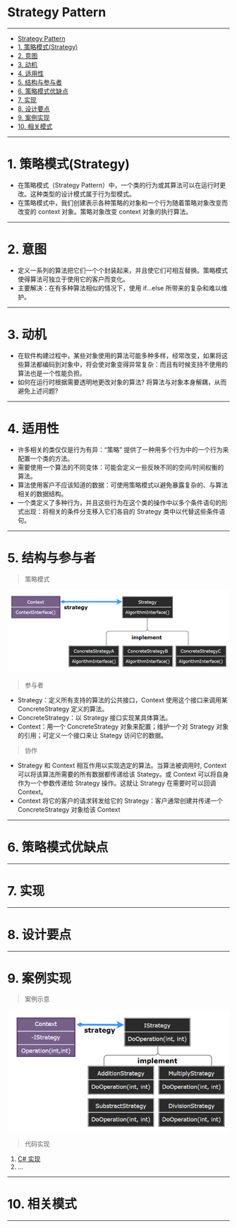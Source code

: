 # Strategy Pattern

---

- [Strategy Pattern](#strategy-pattern)
- [1. 策略模式(Strategy)](#1-策略模式strategy)
- [2. 意图](#2-意图)
- [3. 动机](#3-动机)
- [4. 适用性](#4-适用性)
- [5. 结构与参与者](#5-结构与参与者)
- [6. 策略模式优缺点](#6-策略模式优缺点)
- [7. 实现](#7-实现)
- [8. 设计要点](#8-设计要点)
- [9. 案例实现](#9-案例实现)
- [10. 相关模式](#10-相关模式)

---
# 1. 策略模式(Strategy)

- 在策略模式（Strategy Pattern）中，一个类的行为或其算法可以在运行时更改。这种类型的设计模式属于行为型模式。
- 在策略模式中，我们创建表示各种策略的对象和一个行为随着策略对象改变而改变的 context 对象。策略对象改变 context 对象的执行算法。

---
# 2. 意图

- 定义一系列的算法把它们一个个封装起来，并且使它们可相互替换。策略模式使得算法可独立于使用它的客户而变化。
- 主要解决：在有多种算法相似的情况下，使用 if...else 所带来的复杂和难以维护。

---
# 3. 动机

- 在软件构建过程中，某些对象使用的算法可能多种多样，经常改变，如果将这些算法都编码到对象中，将会使对象变得异常复杂：而且有时候支持不使用的算法也是一个性能负担。
- 如何在运行时根据需要透明地更改对象的算法? 将算法与对象本身解耦，从而避免上述问题?

---
# 4. 适用性

- 许多相关的类仅仅是行为有异：“策略” 提供了一种用多个行为中的一个行为来配置一个类的方法。
- 需要使用一个算法的不同变体：可能会定义一些反映不同的空间/时间权衡的算法。
- 算法使用客户不应该知道的数据：可使用策略模式以避免暴露复杂的、与算法相关的数据结构。
- 一个类定义了多种行为，并且这些行为在这个类的操作中以多个条件语句的形式出现：将相关的条件分支移入它们各自的 Strategy 类中以代替这些条件语句。

---
# 5. 结构与参与者

> 策略模式

  ![策略模式](img/策略模式设计.png)

> 参与者

- Strategy：定义所有支持的算法的公共接口，Context 使用这个接口来调用某 ConcreteStrategy 定义的算法。
- ConcreteStrategy：以 Strategy 接口实现某具体算法。
- Context：用一个 ConcreteStrategy 对象来配置；维护一个对 Strategy 对象的引用；可定义一个接口来让 Stategy 访问它的数据。

> 协作

- Strategy 和 Context 相互作用以实现选定的算法。当算法被调用时, Context 可以将该算法所需要的所有数据都传递给该 Stategy。或 Context 可以将自身作为一个参数传递给 Strategy 操作。这就让 Strategy 在需要时可以回调 Context。
- Context 将它的客户的请求转发给它的 Strategy：客户通常创建并传递一个 ConcreteStrategy 对象给该 Context

---
# 6. 策略模式优缺点


---
# 7. 实现



---
# 8. 设计要点


---
# 9. 案例实现



> 案例示意

  ![案例](img/策略模式案例.png)

> 代码实现

1. [C# 实现]()
2. ...

---
# 10. 相关模式



---